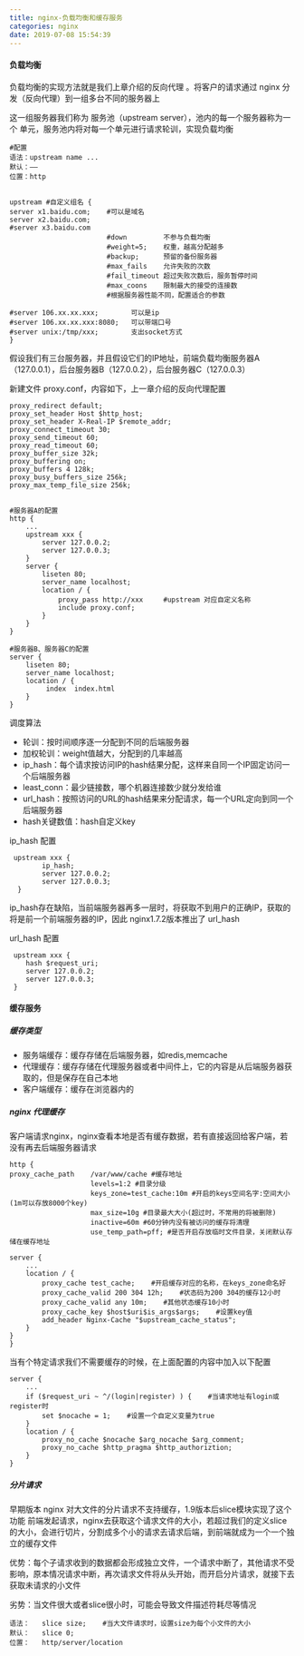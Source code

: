 ```yaml
---
title: nginx-负载均衡和缓存服务
categories: nginx
date: 2019-07-08 15:54:39
---
```



#### 负载均衡
 
负载均衡的实现方法就是我们上章介绍的反向代理 。将客户的请求通过 nginx 分发（反向代理）到一组多台不同的服务器上

这一组服务器我们称为 服务池（upstream server），池内的每一个服务器称为一个 单元，服务池内将对每一个单元进行请求轮训，实现负载均衡

	#配置
	语法：upstream name ...
	默认：——
	位置：http
	
 		
	upstream #自定义组名 {
    server x1.baidu.com;    #可以是域名
    server x2.baidu.com;    
    #server x3.baidu.com    
                            #down         不参与负载均衡
                            #weight=5;    权重，越高分配越多  
                            #backup;      预留的备份服务器
                            #max_fails    允许失败的次数
                            #fail_timeout 超过失败次数后，服务暂停时间
                            #max_coons    限制最大的接受的连接数
                            #根据服务器性能不同，配置适合的参数
    
    #server 106.xx.xx.xxx;        可以是ip
    #server 106.xx.xx.xxx:8080;   可以带端口号
    #server unix:/tmp/xxx;        支出socket方式
	}
	
	
假设我们有三台服务器，并且假设它们的IP地址，前端负载均衡服务器A（127.0.0.1），后台服务器B（127.0.0.2），后台服务器C（127.0.0.3）

新建文件 proxy.conf，内容如下，上一章介绍的反向代理配置



	proxy_redirect default;
	proxy_set_header Host $http_host;
	proxy_set_header X-Real-IP $remote_addr;
	proxy_connect_timeout 30;
	proxy_send_timeout 60;
	proxy_read_timeout 60;
	proxy_buffer_size 32k;
	proxy_buffering on;
	proxy_buffers 4 128k;
	proxy_busy_buffers_size 256k;
	proxy_max_temp_file_size 256k;
	
	
	#服务器A的配置
	http {
	    ...
	    upstream xxx {
	        server 127.0.0.2;
	        server 127.0.0.3;
	    }
	    server {
	        liseten 80;
	        server_name localhost;
	        location / {
	            proxy_pass http://xxx     #upstream 对应自定义名称
	            include proxy.conf;  
	        }
	    }
	}
	
	#服务器B、服务器C的配置
	server {
	    liseten 80;
	    server_name localhost;
	    location / {
	         index  index.html
	    }
	}
	
	
调度算法

* 轮训：按时间顺序逐一分配到不同的后端服务器  
* 加权轮训：weight值越大，分配到的几率越高
* ip_hash：每个请求按访问IP的hash结果分配，这样来自同一个IP固定访问一个后端服务器
* least_conn：最少链接数，哪个机器连接数少就分发给谁
* url_hash：按照访问的URL的hash结果来分配请求，每一个URL定向到同一个后端服务器
* hash关键数值：hash自定义key

ip_hash 配置

	 upstream xxx {
	        ip_hash;
	        server 127.0.0.2;
	        server 127.0.0.3;
	  }
	  
ip_hash存在缺陷，当前端服务器再多一层时，将获取不到用户的正确IP，获取的将是前一个前端服务器的IP，因此 nginx1.7.2版本推出了 url_hash

url_hash 配置

	 upstream xxx {
        hash $request_uri;
        server 127.0.0.2;
        server 127.0.0.3;
 	 }


#### 缓存服务

##### 缓存类型

* 服务端缓存：缓存存储在后端服务器，如redis,memcache
* 代理缓存：缓存存储在代理服务器或者中间件上，它的内容是从后端服务器获取的，但是保存在自己本地
* 客户端缓存：缓存在浏览器内的

##### nginx 代理缓存
客户端请求nginx，nginx查看本地是否有缓存数据，若有直接返回给客户端，若没有再去后端服务器请求

	http {          
    proxy_cache_path    /var/www/cache #缓存地址
                        levels=1:2 #目录分级
                        keys_zone=test_cache:10m #开启的keys空间名字:空间大小(1m可以存放8000个key)
                        max_size=10g #目录最大大小(超过时，不常用的将被删除)
                        inactive=60m #60分钟内没有被访问的缓存将清理
                        use_temp_path=pff; #是否开启存放临时文件目录，关闭默认存储在缓存地址 
                                         
    server {
        ...
        location / {
            proxy_cache test_cache;    #开启缓存对应的名称，在keys_zone命名好
            proxy_cache_valid 200 304 12h;    #状态码为200 304的缓存12小时
            proxy_cache_valid any 10m;    #其他状态缓存10小时
            proxy_cache_key $host$uri$is_args$args;    #设置key值
            add_header Nginx-Cache "$upstream_cache_status";
        }     
    }                    
	}
	
当有个特定请求我们不需要缓存的时候，在上面配置的内容中加入以下配置

	server {
	    ...
	    if ($request_uri ~ ^/(login|register) ) {    #当请求地址有login或register时
	        set $nocache = 1;    #设置一个自定义变量为true
	    }  
	    location / {
	        proxy_no_cache $nocache $arg_nocache $arg_comment;
	        proxy_no_cache $http_pragma $http_authoriztion;
	    }
	}
	
##### 分片请求

早期版本 nginx 对大文件的分片请求不支持缓存，1.9版本后slice模块实现了这个功能
前端发起请求，nginx去获取这个请求文件的大小，若超过我们的定义slice的大小，会进行切片，分割成多个小的请求去请求后端，到前端就成为一个一个独立的缓存文件

优势：每个子请求收到的数据都会形成独立文件，一个请求中断了，其他请求不受影响，原本情况请求中断，再次请求文件将从头开始，而开启分片请求，就接下去获取未请求的小文件

劣势：当文件很大或者slice很小时，可能会导致文件描述符耗尽等情况

	语法：   slice size;    #当大文件请求时，设置size为每个小文件的大小
	默认：   slice 0;
	位置：   http/server/location